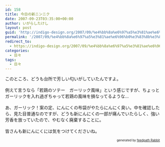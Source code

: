 ```yaml
---
id: 158
title: 今日の新ニンニク
date: 2007-09-23T03:35:00+00:00
author: いがらしたけし
layout: post
guid: 'http://indigo-design.org/2007/09/%e4%bb%8a%e6%97%a5%e3%81%ae%e6%96%b0%e3%83%8b%e3%83%b3%e3%83%8b%e3%82%af/'
permalink: '/2007/09/%e4%bb%8a%e6%97%a5%e3%81%ae%e6%96%b0%e3%83%8b%e3%83%b3%e3%83%8b%e3%82%af/'
redirect_to:
  - https://indigo-design.org/2007/09/%e4%bb%8a%e6%97%a5%e3%81%ae%e6%96%b0%e3%83%8b%e3%83%b3%e3%83%8b%e3%82%af/
categories:
  - 日々
tags:
  - 日々
---
```

このところ、どうも台所で芳しい匂いがしていたんですよ。<br /><br />例えて言うなら「若鶏のソテー　ガーリック風味」という感じですが、ちょっとガーリックを入れ過ぎちゃって若鶏の風味を損なってるような…<br /><br />あ、ガーリック！案の定、にんにくの布袋がやたらにんにく臭い。中を確認したら、見た目普通なのですが、どうも新にんにくの一部が痛んでいたらしく、強い芳香を放っていたので、やむなく廃棄することに。<br /><br />皆さんも新にんにくには気をつけてくださいね。<!--feedpath info start--><div style="text-align: right;font-size: 10px">&nbsp;&nbsp;<span>generated by <a href="http://feedpath.jp" title="feedpath Rabbit" target="_blank">feedpath Rabbit</a></span></div><!--feedpath info end-->